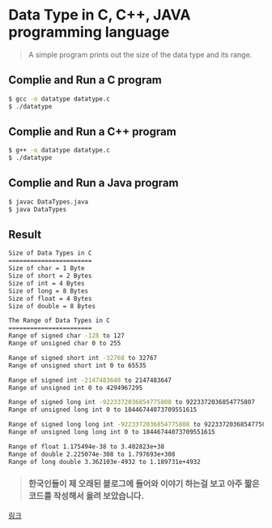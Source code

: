 # Data Type in C, C++, JAVA programming language

> A simple program prints out the size of the data type and its range.

## Complie and Run a C program

```bash
$ gcc -o datatype datatype.c
$ ./datatype
```

## Complie and Run a C++ program

```bash
$ g++ -o datatype datatype.c
$ ./datatype
```

## Complie and Run a Java program

```bash
$ javac DataTypes.java 
$ java DataTypes
```

## Result

```bash
Size of Data Types in C
=======================
Size of char = 1 Byte
Size of short = 2 Bytes
Size of int = 4 Bytes
Size of long = 8 Bytes
Size of float = 4 Bytes
Size of double = 8 Bytes

The Range of Data Types in C
=======================
Range of signed char -128 to 127
Range of unsigned char 0 to 255

Range of signed short int -32768 to 32767
Range of unsigned short int 0 to 65535

Range of signed int -2147483648 to 2147483647
Range of unsigned int 0 to 4294967295

Range of signed long int -9223372036854775808 to 9223372036854775807
Range of unsigned long int 0 to 18446744073709551615

Range of signed long long int -9223372036854775808 to 9223372036854775807
Range of unsigned long long int 0 to 18446744073709551615

Range of float 1.175494e-38 to 3.402823e+38
Range of double 2.225074e-308 to 1.797693e+308
Range of long double 3.362103e-4932 to 1.189731e+4932
```

> ### 한국인들이 제 오래된 블로그에 들어와 이야기 하는걸 보고 아주 짧은 코드를 작성해서 올려 보았습니다.
[링크](https://newmkka.tistory.com/entry/C%EC%96%B8%EC%96%B4-%EA%B8%B0%EB%B3%B8%EC%9E%90%EB%A3%8C%ED%98%95%EC%9D%98-%ED%81%AC%EA%B8%B0%EC%99%80-%EB%B0%8F-%EB%B2%94%EC%9C%84)

